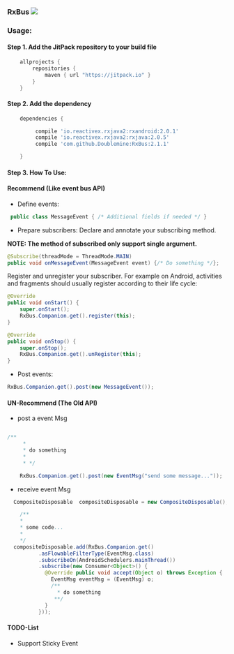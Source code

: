 ### RxBus [![](https://jitpack.io/v/Doublemine/RxBus.svg)](https://jitpack.io/#Doublemine/RxBus)






### Usage:

#### Step 1. Add the JitPack repository to your build file

```gradle
	allprojects {
		repositories {
			maven { url "https://jitpack.io" }
		}
	}
```

#### Step 2. Add the dependency

```gradle
	dependencies {

	     compile 'io.reactivex.rxjava2:rxandroid:2.0.1'
         compile 'io.reactivex.rxjava2:rxjava:2.0.5'
	     compile 'com.github.Doublemine:RxBus:2.1.1'

	}
```

#### Step 3. How To Use:


#### Recommend (Like event bus API)

 - Define events:


 ```java
  public class MessageEvent { /* Additional fields if needed */ }
 ```

 - Prepare subscribers: Declare and annotate your subscribing method.
 
 

**NOTE: The method of subscribed only support single argument.**

 ```java
 @Subscribe(threadMode = ThreadMode.MAIN)
 public void onMessageEvent(MessageEvent event) {/* Do something */};
 ```
 
 

Register and unregister your subscriber. For example on Android, activities and fragments should usually register according to their life cycle:



```java
@Override
public void onStart() {
    super.onStart();
    RxBus.Companion.get().register(this);
}

@Override
public void onStop() {
    super.onStop();
    RxBus.Companion.get().unRegister(this);
}
```

 - Post events:

 ```java
 RxBus.Companion.get().post(new MessageEvent());
 ```






#### UN-Recommend (The Old API)

 - post a event Msg

```java

/**
     *
     * do something
     *
     * */

    RxBus.Companion.get().post(new EventMsg("send some message..."));

```


 - receive event Msg

```java
  CompositeDisposable  compositeDisposable = new CompositeDisposable();

    /**
    *
    * some code...
    *
    */
  compositeDisposable.add(RxBus.Companion.get()
          .asFlowableFilterType(EventMsg.class)
          .subscribeOn(AndroidSchedulers.mainThread())
          .subscribe(new Consumer<Object>() {
            @Override public void accept(Object o) throws Exception {
              EventMsg eventMsg = (EventMsg) o;
              /**
                * do something
               **/
            }
          }));
```


#### TODO-List

 -  Support Sticky Event
